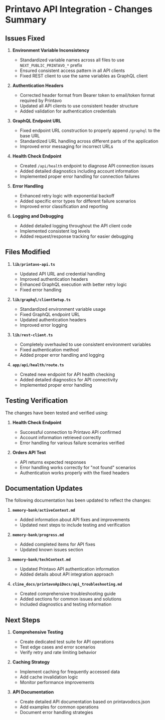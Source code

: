 # Printavo API Integration - Changes Summary

## Issues Fixed

1. **Environment Variable Inconsistency**
   - Standardized variable names across all files to use `NEXT_PUBLIC_PRINTAVO_*` prefix
   - Ensured consistent access pattern in all API clients
   - Fixed REST client to use the same variables as GraphQL client

2. **Authentication Headers**
   - Corrected header format from Bearer token to email/token format required by Printavo
   - Updated all API clients to use consistent header structure
   - Added validation for authentication credentials

3. **GraphQL Endpoint URL**
   - Fixed endpoint URL construction to properly append `/graphql` to the base URL
   - Standardized URL handling across different parts of the application
   - Improved error messaging for incorrect URLs

4. **Health Check Endpoint**
   - Created `/api/health` endpoint to diagnose API connection issues
   - Added detailed diagnostics including account information
   - Implemented proper error handling for connection failures

5. **Error Handling**
   - Enhanced retry logic with exponential backoff
   - Added specific error types for different failure scenarios
   - Improved error classification and reporting

6. **Logging and Debugging**
   - Added detailed logging throughout the API client code
   - Implemented consistent log levels
   - Added request/response tracking for easier debugging

## Files Modified

1. **`lib/printavo-api.ts`**
   - Updated API URL and credential handling
   - Improved authentication headers
   - Enhanced GraphQL execution with better retry logic
   - Fixed error handling

2. **`lib/graphql/clientSetup.ts`**
   - Standardized environment variable usage
   - Fixed GraphQL endpoint URL
   - Updated authentication headers
   - Improved error logging

3. **`lib/rest-client.ts`**
   - Completely overhauled to use consistent environment variables
   - Fixed authentication method
   - Added proper error handling and logging

4. **`app/api/health/route.ts`**
   - Created new endpoint for API health checking
   - Added detailed diagnostics for API connectivity
   - Implemented proper error handling

## Testing Verification

The changes have been tested and verified using:

1. **Health Check Endpoint**
   - Successful connection to Printavo API confirmed
   - Account information retrieved correctly
   - Error handling for various failure scenarios verified

2. **Orders API Test**
   - API returns expected responses
   - Error handling works correctly for "not found" scenarios
   - Authentication works properly with the fixed headers

## Documentation Updates

The following documentation has been updated to reflect the changes:

1. **`memory-bank/activeContext.md`**
   - Added information about API fixes and improvements
   - Updated next steps to include testing and verification

2. **`memory-bank/progress.md`**
   - Added completed items for API fixes
   - Updated known issues section

3. **`memory-bank/techContext.md`**
   - Updated Printavo API authentication information
   - Added details about API integration approach

4. **`cline_docs/printavoApiDocs/api_troubleshooting.md`**
   - Created comprehensive troubleshooting guide
   - Added sections for common issues and solutions
   - Included diagnostics and testing information

## Next Steps

1. **Comprehensive Testing**
   - Create dedicated test suite for API operations
   - Test edge cases and error scenarios
   - Verify retry and rate limiting behavior

2. **Caching Strategy**
   - Implement caching for frequently accessed data
   - Add cache invalidation logic
   - Monitor performance improvements

3. **API Documentation**
   - Create detailed API documentation based on printavodocs.json
   - Add examples for common operations
   - Document error handling strategies 